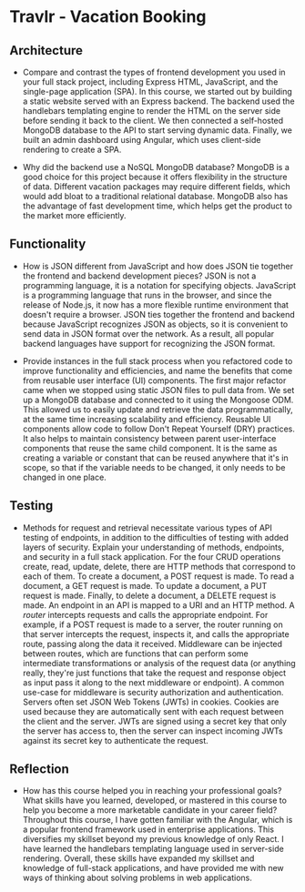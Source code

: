 # Travlr - Vacation Booking

## Architecture

- Compare and contrast the types of frontend development you used in your full
  stack project, including Express HTML, JavaScript, and the single-page
  application (SPA).
  In this course, we started out by building a static website served with an
  Express backend. The backend used the handlebars templating engine to render
  the HTML on the server side before sending it back to the client. We then connected
  a self-hosted MongoDB database to the API to start serving dynamic data. Finally,
  we built an admin dashboard using Angular, which uses client-side rendering to
  create a SPA.

- Why did the backend use a NoSQL MongoDB database?
  MongoDB is a good choice for this project because it offers flexibility in
  the structure of data. Different vacation packages may require different
  fields, which would add bloat to a traditional relational database.
  MongoDB also has the advantage of fast development time, which helps get the
  product to the market more efficiently.

## Functionality

- How is JSON different from JavaScript and how does JSON tie together the
  frontend and backend development pieces?
  JSON is not a programming language, it is a notation for specifying objects.
  JavaScript is a programming language that runs in the browser, and since the
  release of Node.js, it now has a more flexible runtime environment that
  doesn't require a browser. JSON ties together the frontend and backend
  because JavaScript recognizes JSON as objects, so it is convenient to send
  data in JSON format over the network. As a result, all popular backend
  languages have support for recognizing the JSON format.

- Provide instances in the full stack process when you refactored code to
  improve functionality and efficiencies, and name the benefits that come from
  reusable user interface (UI) components.
  The first major refactor came when we stopped using static JSON files to
  pull data from. We set up a MongoDB database and connected to it using the
  Mongoose ODM. This allowed us to easily update and retrieve the data
  programmatically, at the same time increasing scalability and efficiency.
  Reusable UI components allow code to follow Don't Repeat Yourself (DRY)
  practices. It also helps to maintain consistency between parent
  user-interface components that reuse the same child component. It is the
  same as creating a variable or constant that can be reused anywhere that
  it's in scope, so that if the variable needs to be changed, it only needs to
  be changed in one place.

## Testing

- Methods for request and retrieval necessitate various types of API testing of
  endpoints, in addition to the difficulties of testing with added layers of security.
  Explain your understanding of methods, endpoints, and security in a full
  stack application.
  For the four CRUD operations create, read, update, delete, there are HTTP methods
  that correspond to each of them. To create a document, a POST request is
  made. To read a document, a GET request is made. To update a document, a PUT
  request is made. Finally, to delete a document, a DELETE request is made. An
  endpoint in an API is mapped to a URI and an HTTP method. A _router_
  intercepts requests and calls the appropriate endpoint. For example, if a
  POST request is made to a server, the router running on that server
  intercepts the request, inspects it, and calls the appropriate route, passing
  along the data it received. Middleware can be injected between routes, which
  are functions that can perform some intermediate transformations or analysis
  of the request data (or anything really, they're just functions that take the
  request and response object as input pass it along to the next middleware or
  endpoint). A common use-case for middleware is security authorization and
  authentication. Servers often set JSON Web Tokens (JWTs) in cookies. Cookies
  are used because they are automatically sent with each request between the
  client and the server. JWTs are signed using a secret key that only the server
  has access to, then the server can inspect incoming JWTs against its secret
  key to authenticate the request.

## Reflection

- How has this course helped you in reaching your professional goals? What
  skills have you learned, developed, or mastered in this course to help you
  become a more marketable candidate in your career field?
  Throughout this course, I have gotten familiar with the Angular, which is
  a popular frontend framework used in enterprise applications. This diversifies
  my skillset beyond my previous knowledge of only React. I have learned the
  handlebars templating language used in server-side rendering. Overall, these
  skills have expanded my skillset and knowledge of full-stack applications, and
  have provided me with new ways of thinking about solving problems in web applications.
